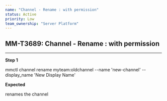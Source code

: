 ```yaml
---
name: "Channel - Rename : with permission"
status: Active
priority: Low
team_ownership: "Server Platform"
---
```


## MM-T3689: Channel - Rename : with permission

---

**Step 1**

mmctl channel rename myteam:oldchannel --name 'new-channel' --display\_name 'New Display Name'

**Expected**

renames the channel
